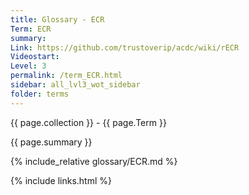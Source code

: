 ```yaml
---
title: Glossary - ECR
Term: ECR
summary: 
Link: https://github.com/trustoverip/acdc/wiki/rECR
Videostart: 
Level: 3
permalink: /term_ECR.html
sidebar: all_lvl3_wot_sidebar
folder: terms
---
```


{{ page.collection }} - {{ page.Term }}

   {{ page.summary }}

{% include_relative glossary/ECR.md %}

 {% include links.html %} 
